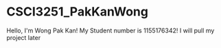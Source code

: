 # CSCI3251_PakKanWong
Hello, I'm Wong Pak Kan!
My Student number is 1155176342!
I will pull my project later

